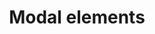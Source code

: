 ---
title: Modal elements
cascade:
- build:
    list: local
    publishResources: false
    render: never
---